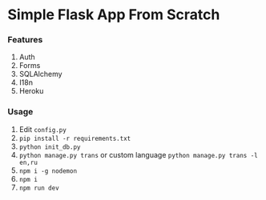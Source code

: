 # Simple Flask App From Scratch

### Features
1. Auth
2. Forms
3. SQLAlchemy
4. I18n
5. Heroku

### Usage
1. Edit `config.py`
2. `pip install -r requirements.txt`
3. `python init_db.py`
4. `python manage.py trans` or custom language `python manage.py trans -l en,ru`
5. `npm i -g nodemon`
6. `npm i`
7. `npm run dev`
